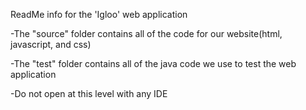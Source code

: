 ReadMe info for the 'Igloo' web application

-The "source" folder contains all of the code for our website(html, javascript, and css)

-The "test" folder contains all of the java code we use to test the web application

-Do not open at this level with any IDE